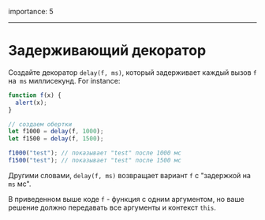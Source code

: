 importance: 5

---

# Задерживающий декоратор

Создайте декоратор `delay(f, ms)`, который задерживает каждый вызов `f` на` ms` миллисекунд.
For instance:

```js
function f(x) {
  alert(x);
}

// создаем обертки
let f1000 = delay(f, 1000);
let f1500 = delay(f, 1500);

f1000("test"); // показывает "test" после 1000 мс
f1500("test"); // показывает "test" после 1500 мс
```

Другими словами, `delay(f, ms)` возвращает вариант `f` с "задержкой на `ms` мс".

В приведенном выше коде `f` - функция с одним аргументом, но ваше решение должно передавать все аргументы и контекст `this`.
